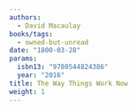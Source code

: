 ```yaml
---
authors:
  - David Macaulay
books/tags:
  - owned-but-unread
date: "1800-03-28"
params:
  isbn13: "9780544824386"
  year: "2016"
title: The Way Things Work Now
weight: 1
---
```


<!--more-->
